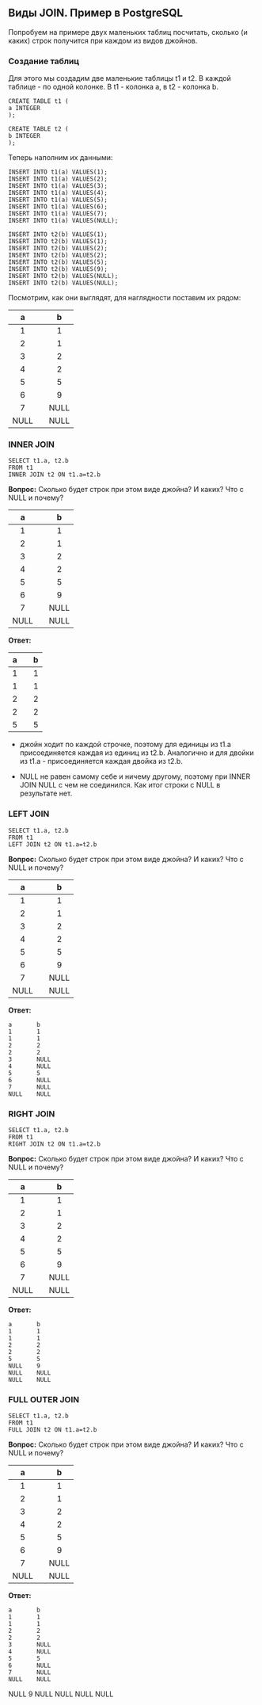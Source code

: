 ## Виды JOIN. Пример в PostgreSQL

Попробуем на примере двух маленьких таблиц посчитать, сколько (и каких) строк получится при каждом из видов джойнов.

### Создание таблиц
Для этого мы создадим две маленькие таблицы t1 и t2. В каждой таблице - по одной колонке. В t1 - колонка a, в t2 - колонка b.


    CREATE TABLE t1 (
    a INTEGER
    );
    
    CREATE TABLE t2 (
    b INTEGER
    );

Теперь наполним их данными:
    
    INSERT INTO t1(a) VALUES(1);
    INSERT INTO t1(a) VALUES(2);
    INSERT INTO t1(a) VALUES(3);
    INSERT INTO t1(a) VALUES(4);
    INSERT INTO t1(a) VALUES(5);
    INSERT INTO t1(a) VALUES(6);
    INSERT INTO t1(a) VALUES(7);
    INSERT INTO t1(a) VALUES(NULL);
    
    INSERT INTO t2(b) VALUES(1);
    INSERT INTO t2(b) VALUES(1);
    INSERT INTO t2(b) VALUES(2);
    INSERT INTO t2(b) VALUES(2);
    INSERT INTO t2(b) VALUES(5);
    INSERT INTO t2(b) VALUES(9);
    INSERT INTO t2(b) VALUES(NULL);
    INSERT INTO t2(b) VALUES(NULL);

Посмотрим, как они выглядят, для наглядности поставим их рядом: 

    
| a |  | b |
| :--------------------: | :--------------------: | :--------------------: |
| 1 |      | 1 |
| 2 |      | 1 |
| 3 |      | 2 |
| 4 |      | 2 |
| 5 |      | 5 |
| 6 |      | 9 |
| 7 |      | NULL |
| NULL |      | NULL |

### INNER JOIN

    SELECT t1.a, t2.b
    FROM t1
    INNER JOIN t2 ON t1.a=t2.b

**Вопрос:** Сколько будет строк при этом виде джойна? И каких? Что с NULL и почему?

| a |  | b |
| :--------------------: | :--------------------: | :--------------------: |
| 1 |      | 1 |
| 2 |      | 1 |
| 3 |      | 2 |
| 4 |      | 2 |
| 5 |      | 5 |
| 6 |      | 9 |
| 7 |      | NULL |
| NULL |      | NULL |

**Ответ:**

| a |  | b |
| :--------------------: | :--------------------: | :--------------------: |
| 1 |      | 1 |
| 1 |      | 1 |
| 2 |      | 2 |
| 2 |      | 2 |
| 5 |      | 5 |
    
- джойн ходит по каждой строчке, поэтому для единицы из t1.a присоединяется каждая из единиц из t2.b. Аналогично и для двойки из t1.a - присоединяется каждая двойка из t2.b.

- NULL не равен самому себе и ничему другому, поэтому при INNER JOIN NULL с чем не соединился. Как итог строки с NULL в результате нет.

### LEFT JOIN

    SELECT t1.a, t2.b
    FROM t1
    LEFT JOIN t2 ON t1.a=t2.b

**Вопрос:** Сколько будет строк при этом виде джойна? И каких? Что с NULL и почему?

| a |  | b |
| :--------------------: | :--------------------: | :--------------------: |
| 1 |      | 1 |
| 2 |      | 1 |
| 3 |      | 2 |
| 4 |      | 2 |
| 5 |      | 5 |
| 6 |      | 9 |
| 7 |      | NULL |
| NULL |      | NULL |

**Ответ:**

    a		b
    1		1
    1		1
    2		2
    2		2
    3		NULL
    4		NULL
    5		5
    6		NULL
    7		NULL
    NULL	NULL


### RIGHT JOIN

    SELECT t1.a, t2.b
    FROM t1
    RIGHT JOIN t2 ON t1.a=t2.b

**Вопрос:** Сколько будет строк при этом виде джойна? И каких? Что с NULL и почему?

| a |  | b |
| :--------------------: | :--------------------: | :--------------------: |
| 1 |      | 1 |
| 2 |      | 1 |
| 3 |      | 2 |
| 4 |      | 2 |
| 5 |      | 5 |
| 6 |      | 9 |
| 7 |      | NULL |
| NULL |      | NULL |

**Ответ:**

    a		b
    1		1
    1		1
    2		2
    2		2
    5		5
    NULL	9
    NULL	NULL
    NULL	NULL

### FULL OUTER JOIN

    SELECT t1.a, t2.b
    FROM t1
    FULL JOIN t2 ON t1.a=t2.b

**Вопрос:** Сколько будет строк при этом виде джойна? И каких? Что с NULL и почему?

| a |  | b |
| :--------------------: | :--------------------: | :--------------------: |
| 1 |      | 1 |
| 2 |      | 1 |
| 3 |      | 2 |
| 4 |      | 2 |
| 5 |      | 5 |
| 6 |      | 9 |
| 7 |      | NULL |
| NULL |      | NULL |

**Ответ:**

    a		b
    1		1
    1		1
    2		2
    2		2
    3		NULL
    4		NULL
    5		5
    6		NULL
    7		NULL
    NULL	NULL
NULL	9
NULL	NULL
NULL	NULL
